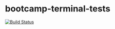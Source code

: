 # bootcamp-terminal-tests

[![Build Status](https://travis-ci.org/bmbuko/bootcamp-terminal-tests.svg?branch=master)](https://travis-ci.org/bmbuko/bootcamp-terminal-tests)
